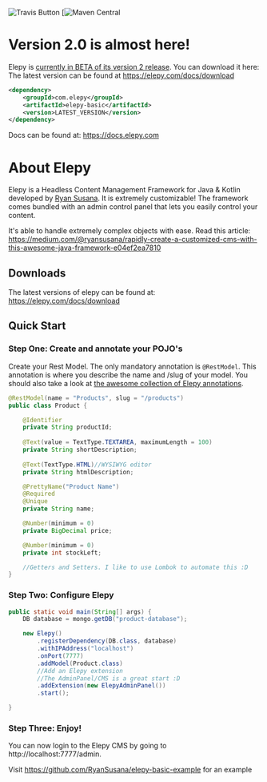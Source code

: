 ![Travis Button](https://travis-ci.com/RyanSusana/elepy.svg?branch=master)
[![Maven Central](https://maven-badges.herokuapp.com/maven-central/com.elepy/elepy/badge.svg)
# Version 2.0 is almost here!
Elepy is [currently in BETA of its version 2 release](https://github.com/RyanSusana/elepy/projects/2). You can download it here:
The latest version can be found at https://elepy.com/docs/download
``` xml
<dependency>
    <groupId>com.elepy</groupId>
    <artifactId>elepy-basic</artifactId>
    <version>LATEST_VERSION</version>
</dependency>
```
Docs can be found at: https://docs.elepy.com

# About Elepy

Elepy is a Headless Content Management Framework for Java & Kotlin developed by [Ryan Susana](https://ryansusana.com/). It is extremely customizable! The framework comes bundled with an admin control panel that lets you easily control your content.

It's able to handle extremely complex objects with ease.
Read this article: https://medium.com/@ryansusana/rapidly-create-a-customized-cms-with-this-awesome-java-framework-e04ef2ea7810

## Downloads
The latest versions of elepy can be found at: https://elepy.com/docs/download

## Quick Start
### Step One: Create and annotate your POJO's
Create your Rest Model. The only mandatory annotation is `@RestModel`. This annotation is where you describe the name and /slug of your model. You should also take a look at [the awesome collection of Elepy annotations](https://elepy.com/docs/annotations). 
``` java
@RestModel(name = "Products", slug = "/products")
public class Product {

    @Identifier
    private String productId;
    
    @Text(value = TextType.TEXTAREA, maximumLength = 100)
    private String shortDescription;
    
    @Text(TextType.HTML)//WYSIWYG editor
    private String htmlDescription;

    @PrettyName("Product Name")
    @Required
    @Unique
    private String name;

    @Number(minimum = 0)
    private BigDecimal price;

    @Number(minimum = 0)
    private int stockLeft;

    //Getters and Setters. I like to use Lombok to automate this :D
}
```
### Step Two: Configure Elepy
``` java
public static void main(String[] args) {
    DB database = mongo.getDB("product-database");

    new Elepy()
        .registerDependency(DB.class, database)
        .withIPAddress("localhost")
        .onPort(7777)
        .addModel(Product.class)
        //Add an Elepy extension
        //The AdminPanel/CMS is a great start :D
        .addExtension(new ElepyAdminPanel())
        .start();

}
```
### Step Three: Enjoy!

You can now login to the Elepy CMS by going to http://localhost:7777/admin.

Visit https://github.com/RyanSusana/elepy-basic-example for an example
